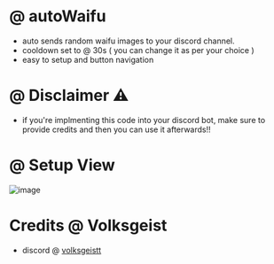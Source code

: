 # @ autoWaifu
- auto sends random waifu images to your discord channel.
- cooldown set to @ 30s ( you can change it as per your choice )
- easy to setup and button navigation

# @ Disclaimer ⚠️
- if you're implmenting this code into your discord bot, make sure to provide credits and then you can use it afterwards!!

# @ Setup View
![image](https://github.com/user-attachments/assets/e569e3da-17cf-4919-99dd-51270a703b2c)

# Credits @ Volksgeist
- discord @ [volksgeistt](https://discord.com/users/1181256087081603116)
